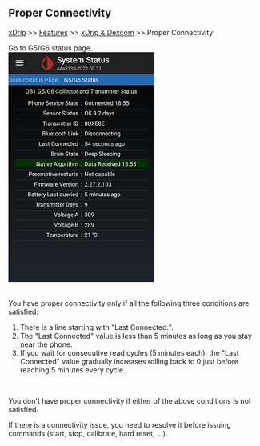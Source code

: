 ## Proper Connectivity  
[xDrip](../README.md) >> [Features](./Features_page.md) >> [xDrip & Dexcom](./Dexcom_page.md) >> Proper Connectivity  
  
Go to G5/G6 status page.  
![](./images/system-status-pg.png)  
<br/>  
  
You have proper connectivity only if all the following three conditions are satisfied:
1. There is a line starting with "Last Connected:".  
2. The "Last Connected" value is less than 5 minutes as long as you stay near the phone.  
3. If you wait for consecutive read cycles (5 minutes each), the "Last Connected" value gradually increases rolling back to 0 just before reaching 5 minutes every cycle.  
<br/>  
  
You don't have proper connectivity if either of the above conditions is not satisfied.  
  
If there is a connectivity issue, you need to resolve it before issuing commands (start, stop, calibrate, hard reset, ...).  
  
